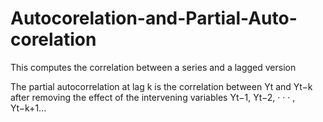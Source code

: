# Autocorelation-and-Partial-Auto-corelation

This computes the correlation between a series and a lagged version


The partial autocorrelation at lag k is the correlation between Yt and Yt−k after removing the effect of the intervening variables Yt−1, Yt−2, · · · , Yt−k+1...
